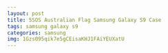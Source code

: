 ```yaml
---
layout: post
title: 5SOS Australian Flag Samsung Galaxy S9 Case
tags: samsung galaxy s9
categories: samsung
img: 1Gzs095qik7e5gCEisaKHJ1FAiYEUXatU
---
```

